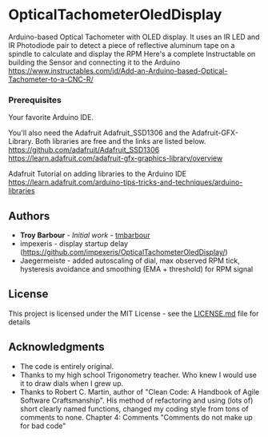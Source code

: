 # OpticalTachometerOledDisplay
Arduino-based Optical Tachometer with OLED display. It uses an IR LED and IR Photodiode pair to detect a piece of reflective aluminum tape on a spindle to calculate and display the RPM
Here's a complete Instructable on building the Sensor and connecting it to the Arduino
https://www.instructables.com/id/Add-an-Arduino-based-Optical-Tachometer-to-a-CNC-R/

### Prerequisites
Your favorite Arduino IDE.

You'll also need the Adafruit Adafruit_SSD1306 and the Adafruit-GFX-Library. Both libraries are free and the links are listed below. 
https://github.com/adafruit/Adafruit_SSD1306
https://learn.adafruit.com/adafruit-gfx-graphics-library/overview

Adafruit Tutorial on adding libraries to the Arduino IDE
https://learn.adafruit.com/arduino-tips-tricks-and-techniques/arduino-libraries

## Authors

* **Troy Barbour** - *Initial work* - [tmbarbour](https://github.com/tmbarbour)
* impexeris - display startup delay (https://github.com/impexeris/OpticalTachometerOledDisplay/)
* Jaegermeiste - added autoscaling of dial, max observed RPM tick, hysteresis avoidance and smoothing (EMA + threshold) for RPM signal

## License

This project is licensed under the MIT License - see the [LICENSE.md](LICENSE.md) file for details

## Acknowledgments

* The code is entirely original.  
* Thanks to my high school Trigonometry teacher.  Who knew I would use it to draw dials when I grew up.
* Thanks to Robert C. Martin, author of "Clean Code: A Handbook of Agile Software Craftsmanship".  His method of refactoring and using (lots of) short clearly named functions, changed my coding style from tons of comments to none.  Chapter 4: Comments "Comments do not make up for bad code"
